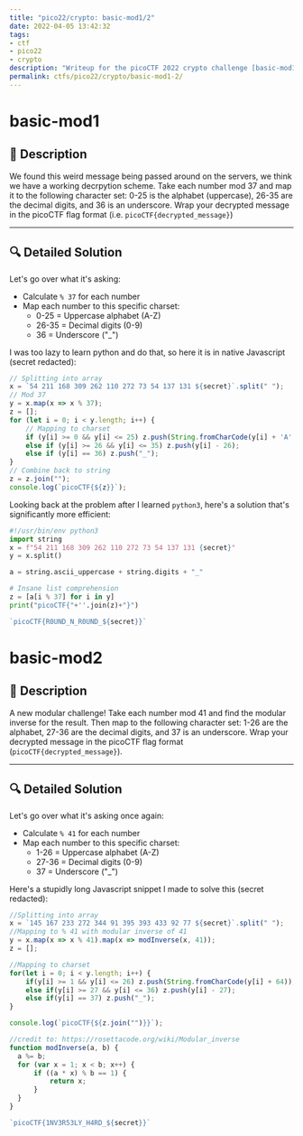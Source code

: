```yaml
---
title: "pico22/crypto: basic-mod1/2"
date: 2022-04-05 13:42:32
tags:
- ctf
- pico22
- crypto
description: "Writeup for the picoCTF 2022 crypto challenge [basic-mod1]."
permalink: ctfs/pico22/crypto/basic-mod1-2/
---
```


# basic-mod1

## 📜 Description
We found this weird message being passed around on the servers, we think we have a working decrpytion scheme. Take each number mod 37 and map it to the following character set: 0-25 is the alphabet (uppercase), 26-35 are the decimal digits, and 36 is an underscore. Wrap your decrypted message in the picoCTF flag format (i.e. `picoCTF{decrypted_message}`)

---

## 🔍 Detailed Solution
Let's go over what it's asking:
- Calculate `% 37` for each number
- Map each number to this specific charset:
  - 0-25 = Uppercase alphabet (A-Z)
  - 26-35 = Decimal digits (0-9)
  - 36 = Underscore ("_")

I was too lazy to learn python and do that, so here it is in native Javascript (secret redacted):

```js
// Splitting into array
x = `54 211 168 309 262 110 272 73 54 137 131 ${secret}`.split(" ");
// Mod 37
y = x.map(x => x % 37);
z = [];
for (let i = 0; i < y.length; i++) {
	// Mapping to charset
	if (y[i] >= 0 && y[i] <= 25) z.push(String.fromCharCode(y[i] + 'A'.charCodeAt(0)));
	else if (y[i] >= 26 && y[i] <= 35) z.push(y[i] - 26);
	else if (y[i] == 36) z.push("_");
}
// Combine back to string
z = z.join("");
console.log(`picoCTF{${z}}`);
```
Looking back at the problem after I learned `python3`, here's a solution that's significantly more efficient:
```py
#!/usr/bin/env python3
import string
x = f"54 211 168 309 262 110 272 73 54 137 131 {secret}"
y = x.split()

a = string.ascii_uppercase + string.digits + "_"

# Insane list comprehension
z = [a[i % 37] for i in y]
print("picoCTF{"+''.join(z)+"}")
```

```js
`picoCTF{R0UND_N_R0UND_${secret}}`
```

# basic-mod2

## 📜 Description
A new modular challenge!
Take each number mod 41 and find the modular inverse for the result. Then map to the following character set: 1-26 are the alphabet, 27-36 are the decimal digits, and 37 is an underscore.
Wrap your decrypted message in the picoCTF flag format (`picoCTF{decrypted_message}`).

---

## 🔍 Detailed Solution
Let's go over what it's asking once again:
- Calculate `% 41` for each number
- Map each number to this specific charset:
  - 1-26 = Uppercase alphabet (A-Z)
  - 27-36 = Decimal digits (0-9)
  - 37 = Underscore ("_")

Here's a stupidly long Javascript snippet I made to solve this (secret redacted):

```js
//Splitting into array
x = `145 167 233 272 344 91 395 393 433 92 77 ${secret}`.split(" ");
//Mapping to % 41 with modular inverse of 41
y = x.map(x => x % 41).map(x => modInverse(x, 41));
z = [];

//Mapping to charset
for(let i = 0; i < y.length; i++) {
    if(y[i] >= 1 && y[i] <= 26) z.push(String.fromCharCode(y[i] + 64));
    else if(y[i] >= 27 && y[i] <= 36) z.push(y[i] - 27);
    else if(y[i] == 37) z.push("_");
}

console.log(`picoCTF{${z.join("")}}`);

//credit to: https://rosettacode.org/wiki/Modular_inverse
function modInverse(a, b) {
  a %= b;
  for (var x = 1; x < b; x++) {
      if ((a * x) % b == 1) {
          return x;
      }
  }
}
```

```js
`picoCTF{1NV3R53LY_H4RD_${secret}}`
```